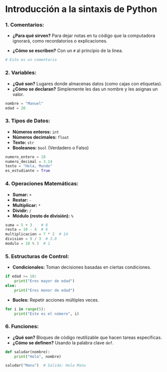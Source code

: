 # Introducción a la sintaxis de Python

### 1. Comentarios:

-   **¿Para qué sirven?** Para dejar notas en tu código que la computadora ignorará, como recordatorios o explicaciones.

-   **¿Cómo se escriben?** Con un `#` al principio de la línea.

```python
# Esto es un comentario
```

### 2. Variables:

-   **¿Qué son?** Lugares donde almacenas datos (como cajas con etiquetas).
-   **¿Cómo se declaran?** Simplemente les das un nombre y les asignas un valor.

```python
nombre = "Manuel"
edad = 20 
```
### 3. Tipos de Datos:

-   **Números enteros:** `int`
-   **Números decimales:** `float`
-   **Texto:** `str`
-   **Booleanos:** `bool` (Verdadero o Falso)

```python
numero_entero = 10
numero_decimal = 3.14
texto = "Hola, Mundo"
es_estudiante = True
```

### 4. Operaciones Matemáticas:

-   **Sumar:** `+`
-   **Restar:** `-`
-   **Multiplicar:** `*`
-   **Dividir:** `/`
-   **Módulo (resto de división):** `%`

```python
suma = 5 + 3    # 8
resta = 10 - 4  # 6
multiplicacion = 7 * 2  # 14
division = 9 / 3  # 3.0
modulo = 10 % 3  # 1
```

### 5. Estructuras de Control:

-   **Condicionales:** Toman decisiones basadas en ciertas condiciones.

```python
if edad >= 18:
    print("Eres mayor de edad")
else:
    print("Eres menor de edad")
```

-   **Bucles:** Repetir acciones múltiples veces.

```python
for i in range(5):
    print("Este es el número", i)
```

### 6. Funciones:

-   **¿Qué son?** Bloques de código reutilizable que hacen tareas específicas.
-   **¿Cómo se definen?** Usando la palabra clave `def`.

```python
def saludar(nombre):
    print("Hola", nombre)

saludar("Manu")  # Salida: Hola Manu
```